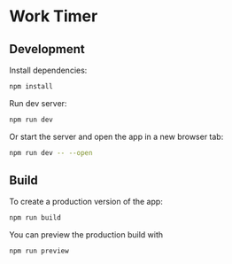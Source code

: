 # Work Timer

## Development

Install dependencies:

```bash
npm install
```

Run dev server:

```bash
npm run dev
```

Or start the server and open the app in a new browser tab:

```bash
npm run dev -- --open
```

## Build

To create a production version of the app:

```bash
npm run build
```

You can preview the production build with

```bash
npm run preview
```
